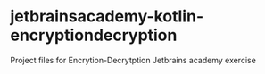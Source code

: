 # jetbrainsacademy-kotlin-encryptiondecryption
Project files for Encrytion-Decrytption Jetbrains academy exercise
